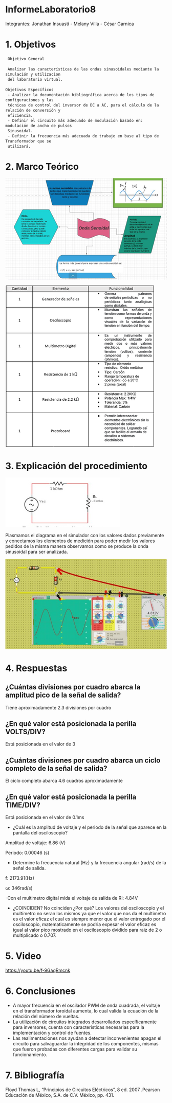 # InformeLaboratorio8

Integrantes: Jonathan Insuasti - Melany  Villa - César Garnica 

# 1. Objetivos 

     Objetivo General
     
     Analizar las características de las ondas sinusoidales mediante la simulación y utilizacion 
     del laboratorio virtual.
    
    Objetivos Específicos
     - Analizar la documentación bibliográfica acerca de los tipos de configuraciones y las
     técnicas de control del inversor de DC a AC, para el cálculo de la relación de conversión y
     eficiencia.
     - Definir el circuito más adecuado de modulación basado en: modulación de ancho de pulsos
     Sinusoidal.
     - Definir la frecuencia más adecuada de trabajo en base al tipo de Transformador que se
     utilizará.

# 2. Marco Teórico

![](https://github.com/mjvilla1/ImagenesLab8/blob/main/Marco%20teorico%20Onda%20Senoidal.JPG)

![](https://github.com/mjvilla1/ImagenesLab8/blob/main/Marco%20Teorico.PNG)

# 3. Explicación  del procedimiento

![](https://github.com/mjvilla1/ImagenesLab8/blob/main/Diagram%20lab%208.jpeg)


Plasmamos el diagrama en el simulador con los valores dados previamente y conectamos los elementos de medición para poder medir los valores pedidos de la misma manera observamos como se produce la onda sinusoidal para ser analizada.

![](https://github.com/mjvilla1/ImagenesLab8/blob/main/circuito%20lab%208.jpeg)

 

#  4. Respuestas 

## ¿Cuántas divisiones por cuadro abarca la amplitud pico de la señal de salida?

Tiene aproximadamente 2.3 divisiones por cuadro

## ¿En qué valor está posicionada la perilla VOLTS/DIV?

Está posicionada en el valor de 3

## ¿Cuántas divisiones por cuadro abarca un ciclo completo de la señal de salida?

El ciclo completo abarca 4.6 cuadros aproximadamente

## ¿En qué valor está posicionada la perilla TIME/DIV?

Está posicionada en el valor de 0.1ms

- ¿Cuál es la amplitud de voltaje y el periodo de la señal que aparece en la pantalla del osciloscopio?

Amplitud de voltaje: 6.86 (V) 

Periodo: 0.00046 (s)

- Determine la frecuencia natural (Hz) y la frecuencia angular (rad/s) de la señal de salida.

f: 2173.91(Hz)

ω: 346rad/s)

-Con el multimetro digital mida el voltaje de salida de Rl: 4.84V

- ¿COINCIDEN? No coinciden ¿Por qué? Los valores del osciloscopio y el multímetro no seran los mismos ya que el valor que nos da el multimetro es el valor eficaz el cual es siempre menor que el valor entregado por el osciloscopio, matematicamente se podria expesar el valor eficaz es igual al valor pico mostrado en el osciloscopio dvidido para raiz de 2 o multiplicado o 0.707.

# 5. Video

https://youtu.be/f-9GaqRmcnk

# 6. Conclusiones

- A mayor frecuencia en el oscilador PWM de onda cuadrada, el voltaje en el transformador
toroidal aumenta, lo cual valida la ecuación de la relación del número de vueltas.
- La utilización de circuitos integrados desarrollados específicamente para inversores,
cuenta con características necesarias para la implementación y control de fuentes.
- Las realimentaciones nos ayudan a detectar inconvenientes apagan el circuito para salvaguardar
la integridad de los componentes, mismas que fueron probadas con diferentes cargas para validar
su funcionamiento.


# 7. Bibliografía 

Floyd Thomas L, “Principios de Circuitos Eléctricos”, 8 ed. 2007 .Pearson Educación de México, S.A. de C.V. México, pp. 431.
